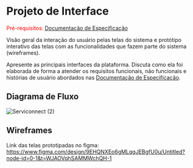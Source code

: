 
# Projeto de Interface

<span style="color:red">Pré-requisitos: <a href="2-Especificação do Projeto.md"> Documentação de Especificação</a></span>

Visão geral da interação do usuário pelas telas do sistema e protótipo interativo das telas com as funcionalidades que fazem parte do sistema (wireframes).

 Apresente as principais interfaces da plataforma. Discuta como ela foi elaborada de forma a atender os requisitos funcionais, não funcionais e histórias de usuário abordados nas <a href="2-Especificação do Projeto.md"> Documentação de Especificação</a>.

## Diagrama de Fluxo

![Serviconnect (2)](https://github.com/user-attachments/assets/640b8635-e0cd-4c86-9bf8-e8224eaa4605)

## Wireframes

Link das telas prototipadas no figma:
<br>
https://www.figma.com/design/9EHQNXEo6gMLqqJEBgfU0u/Untitled?node-id=0-1&t=WJAOVqhSAMMWchQH-1
</br>
